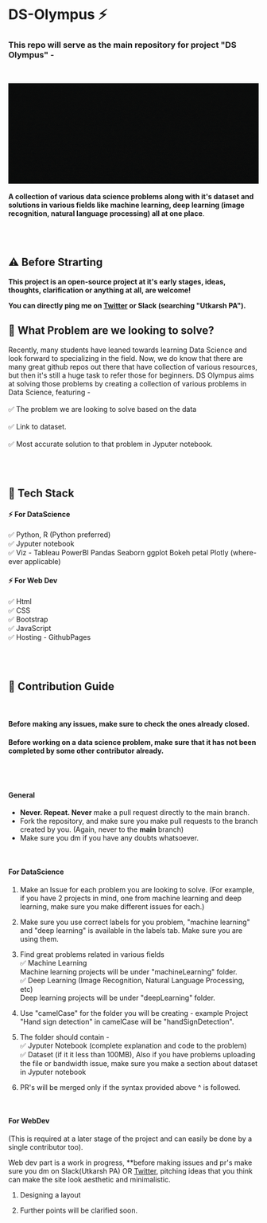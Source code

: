 # DS-Olympus ⚡️
### This repo will serve as the main repository for project "DS Olympus" - 
<br>

![image](forReadme/intro.gif)

**A collection of various data science problems along with it's dataset and solutions in various fields like machine learning, deep learning (image recognition, natural language processing) all at one place**. 

<br>
<br>


## ⚠️ Before Strarting 

**This project is an open-source project at it's early stages, ideas, thoughts, clarification or anything at all, are welcome!**

**You can directly ping me on [Twitter](https://twitter.com/TweetsZeus) or Slack (searching "Utkarsh PA").** 


## 🚩 What Problem are we looking to solve? 
Recently, many students have leaned towards learning Data Science and look forward to specializing in the field. Now, we do know that there are many great github repos out there that have collection of various resources, but then it's still a huge task to refer those for beginners. DS Olympus aims at solving those problems by creating a collection of various problems in Data Science, featuring -
<Br><br>
✅ The problem we are looking to solve based on the data 
<Br> <br>
✅ Link to dataset. 
<Br> <br>
✅ Most accurate solution to that problem in Jyputer notebook.

<Br>
<Br>

## 🚩 Tech Stack 
#### ⚡️ For DataScience
✅ Python, R (Python preferred) <Br>
✅ Jyputer notebook <Br>
✅ Viz -  Tableau PowerBI Pandas Seaborn ggplot Bokeh petal Plotly (where-ever applicable)<Br>


#### ⚡️ For Web Dev
✅ Html <Br>
✅ CSS <Br> 
✅ Bootstrap <br>
✅ JavaScript <Br>
✅ Hosting - GithubPages <Br>

<br>
<br>

## 🚩 Contribution Guide

<br>

#### Before making any issues, make sure to check the ones already closed. 

#### Before working on a data science problem, make sure that it has not been completed by some other contributor already. 


<br>
<br>

#### General
* **Never. Repeat. Never** make a pull request directly to the main branch. 
* Fork the repository, and make sure you make pull requests to the branch created by you. (Again, never to the **main** branch)
* Make sure you dm if you have any doubts whatsoever.

<br>

#### For DataScience 

1. Make an Issue for each problem you are looking to solve. (For example, if you have 2 projects in mind, one from machine learning and deep learning, make sure you make different issues for each.)

2. Make sure you use correct labels for you problem, "machine learning" and "deep learning" is available in the labels tab. Make sure you are using them.

2. Find great problems related in various fields <Br>
✅ Machine Learning <br>
Machine learning projects will be under "machineLearning" folder.<br>
✅ Deep Learning (Image Recognition, Natural Language Processing, etc)<br>
Deep learning projects will be under "deepLearning" folder.

3. Use "camelCase" for the folder you will be creating - example Project "Hand sign detection" in camelCase will be "handSignDetection". 

4. The folder should contain - <br>
✅ Jyputer Notebook (complete explanation and code to the problem)<br>
✅ Dataset (if it it less than 100MB), Also if you have problems uploading the file or bandwidth issue, make sure you make a section about dataset in Jyputer notebook <br>

5. PR's will be merged only if the syntax provided above ^ is followed. 
<Br>



#### For WebDev 
(This is required at a later stage of the project and can easily be done by a single contributor too).

Web dev part is a work in progress, **before making issues and pr's make sure you dm on Slack(Utkarsh PA) OR [Twitter](https://twitter.com/TweetsZeus), pitching ideas that you think can make the site look aesthetic and minimalistic. <Br>


1. Designing a layout

2. Further points will be clarified soon. 
